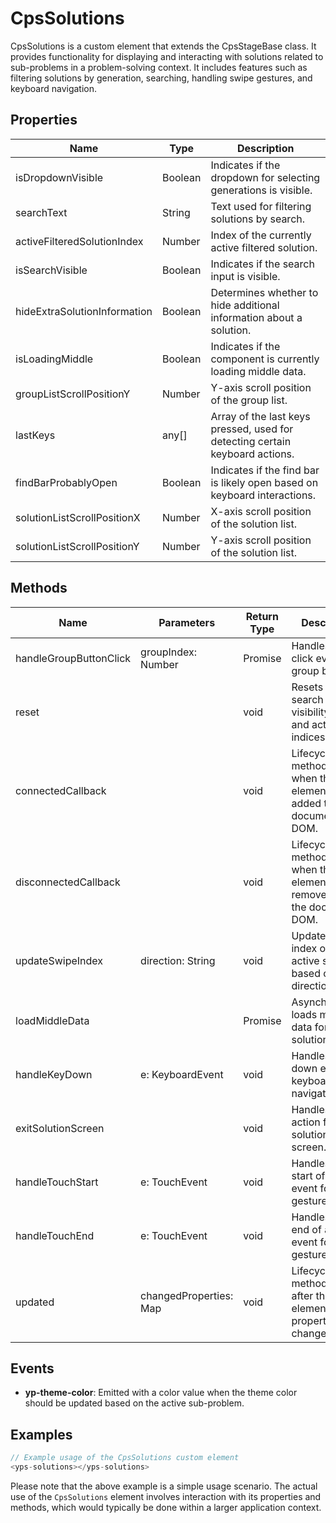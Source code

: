 # CpsSolutions

CpsSolutions is a custom element that extends the CpsStageBase class. It provides functionality for displaying and interacting with solutions related to sub-problems in a problem-solving context. It includes features such as filtering solutions by generation, searching, handling swipe gestures, and keyboard navigation.

## Properties

| Name                         | Type      | Description                                                                 |
|------------------------------|-----------|-----------------------------------------------------------------------------|
| isDropdownVisible            | Boolean   | Indicates if the dropdown for selecting generations is visible.             |
| searchText                   | String    | Text used for filtering solutions by search.                                |
| activeFilteredSolutionIndex  | Number    | Index of the currently active filtered solution.                            |
| isSearchVisible              | Boolean   | Indicates if the search input is visible.                                   |
| hideExtraSolutionInformation | Boolean   | Determines whether to hide additional information about a solution.         |
| isLoadingMiddle              | Boolean   | Indicates if the component is currently loading middle data.                |
| groupListScrollPositionY     | Number    | Y-axis scroll position of the group list.                                   |
| lastKeys                     | any[]     | Array of the last keys pressed, used for detecting certain keyboard actions.|
| findBarProbablyOpen          | Boolean   | Indicates if the find bar is likely open based on keyboard interactions.    |
| solutionListScrollPositionX  | Number    | X-axis scroll position of the solution list.                                |
| solutionListScrollPositionY  | Number    | Y-axis scroll position of the solution list.                                |

## Methods

| Name                    | Parameters                  | Return Type | Description                                                                 |
|-------------------------|-----------------------------|-------------|-----------------------------------------------------------------------------|
| handleGroupButtonClick  | groupIndex: Number          | Promise<void> | Handles the click event on a group button.                                 |
| reset                   |                             | void        | Resets the search text, visibility states, and active indices.              |
| connectedCallback       |                             | void        | Lifecycle method called when the element is added to the document's DOM.    |
| disconnectedCallback    |                             | void        | Lifecycle method called when the element is removed from the document's DOM.|
| updateSwipeIndex        | direction: String           | void        | Updates the index of the active solution based on swipe direction.          |
| loadMiddleData          |                             | Promise<void> | Asynchronously loads middle data for solutions.                             |
| handleKeyDown           | e: KeyboardEvent            | void        | Handles key down events for keyboard navigation.                            |
| exitSolutionScreen      |                             | void        | Handles the exit action from the solution detail screen.                    |
| handleTouchStart        | e: TouchEvent               | void        | Handles the start of a touch event for swipe gestures.                      |
| handleTouchEnd          | e: TouchEvent               | void        | Handles the end of a touch event for swipe gestures.                        |
| updated                 | changedProperties: Map      | void        | Lifecycle method called after the element’s properties have changed.        |

## Events

- **yp-theme-color**: Emitted with a color value when the theme color should be updated based on the active sub-problem.

## Examples

```typescript
// Example usage of the CpsSolutions custom element
<yps-solutions></yps-solutions>
```

Please note that the above example is a simple usage scenario. The actual use of the `CpsSolutions` element involves interaction with its properties and methods, which would typically be done within a larger application context.